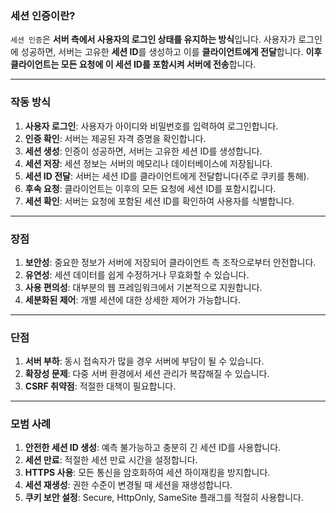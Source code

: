 ### 세션 인증이란?

`세션 인증`은 **서버 측에서 사용자의 로그인 상태를 유지하는 방식**입니다. 사용자가 로그인에 성공하면, 서버는 고유한 **세션 ID**를 생성하고 이를 **클라이언트에게 전달**합니다. **이후 클라이언트는 모든 요청에 이 세션 ID를 포함시켜 서버에 전송**합니다.

---
### 작동 방식

1. **사용자 로그인**: 사용자가 아이디와 비밀번호를 입력하여 로그인합니다.
2. **인증 확인**: 서버는 제공된 자격 증명을 확인합니다.
3. **세션 생성**: 인증이 성공하면, 서버는 고유한 세션 ID를 생성합니다.
4. **세션 저장**: 세션 정보는 서버의 메모리나 데이터베이스에 저장됩니다.
5. **세션 ID 전달**: 서버는 세션 ID를 클라이언트에게 전달합니다(주로 쿠키를 통해).
6. **후속 요청**: 클라이언트는 이후의 모든 요청에 세션 ID를 포함시킵니다.
7. **세션 확인**: 서버는 요청에 포함된 세션 ID를 확인하여 사용자를 식별합니다.

---
### 장점

1. **보안성**: 중요한 정보가 서버에 저장되어 클라이언트 측 조작으로부터 안전합니다.
2. **유연성**: 세션 데이터를 쉽게 수정하거나 무효화할 수 있습니다.
3. **사용 편의성**: 대부분의 웹 프레임워크에서 기본적으로 지원합니다.
4. **세분화된 제어**: 개별 세션에 대한 상세한 제어가 가능합니다.

---
### 단점

1. **서버 부하**: 동시 접속자가 많을 경우 서버에 부담이 될 수 있습니다.
2. **확장성 문제**: 다중 서버 환경에서 세션 관리가 복잡해질 수 있습니다.
3. **CSRF 취약점**: 적절한 대책이 필요합니다.

---
### 모범 사례

1. **안전한 세션 ID 생성**: 예측 불가능하고 충분히 긴 세션 ID를 사용합니다.
2. **세션 만료**: 적절한 세션 만료 시간을 설정합니다.
3. **HTTPS 사용**: 모든 통신을 암호화하여 세션 하이재킹을 방지합니다.
4. **세션 재생성**: 권한 수준이 변경될 때 세션을 재생성합니다.
5. **쿠키 보안 설정**: Secure, HttpOnly, SameSite 플래그를 적절히 사용합니다.

